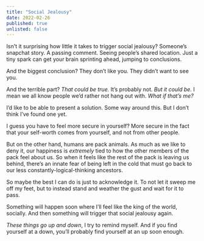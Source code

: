 ```yaml
---
title: "Social Jealousy"
date: 2022-02-26
published: true
unlisted: false
---
```


Isn't it surprising how little it takes to trigger social jealousy? Someone’s snapchat story. A passing comment. Seeing people’s shared location. Just a tiny spark can get your brain sprinting ahead, jumping to conclusions.

And the biggest conclusion? They don’t like you. They didn’t want to see you.

And the terrible part? _That could be true._ It’s probably not. _But it could be._ I mean we all know people we’d rather not hang out with. _What if that’s me?_

I’d like to be able to present a solution. Some way around this. But I don’t think I’ve found one yet.

I guess you have to feel more secure in yourself? More secure in the fact that your self-worth comes from yourself, and not from other people.

But on the other hand, humans are pack animals. As much as we like to deny it, our happiness is _extremely_ tied to how the other members of the pack feel about us. So when it feels like the rest of the pack is leaving us behind, there’s an innate fear of being left in the cold that must go back to our less constantly-logical-thinking ancestors.

So maybe the best I can do is just to acknowledge it. To not let it sweep me off my feet, but to instead stand and weather the gust and wait for it to pass.

Something will happen soon where I’ll feel like the king of the world, socially. And then something will trigger that social jealousy again.

_These things go up and down_, I try to remind myself. And if you find yourself at a down, you’ll probably find yourself at an up soon enough.
